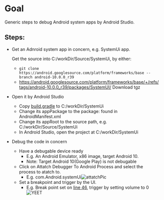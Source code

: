 # Goal
Generic steps to debug Android system apps by Android Studio.

## Steps:
* Get an Adnroid system app in concern, e.g. SystemUi app. 

  Get the source into C:/workDir/Source/SystemUi, by either:
  *  ```git clone https://android.googlesource.com/platform/frameworks/base --branch android-10.0.0_r39``` 
  * https://android.googlesource.com/platform/frameworks/base/+/refs/tags/android-10.0.0_r39/packages/SystemUI/ Download tgz
* Open it by Android Studio
  * Copy [build.gradle](https://github.com/Alwin-Lin/development-debug-androidTest/blob/master/debugAndroidSystemApp/build.gradle) to C:/workDir/SystemUi
  * Change its appPackage to the package: found in AndroidManifest.xml
  * Change its appRoot to the source path, e.g. C:/workDir/Source/SystemUi
  * In Android Studio, open the project at C:/workDir/SystemUi
*  Debug the code in concern
   * Have a debugable device ready
     * E.g. An Android Emulator, x86 image, target Android 10. 
     * Note: Target Android 10(Google Play) is not debugable
   * Click on Attatch Debugger To Android Process and select the process to atatch to.
     * E.g. com.Android.systemUi![attatchPic](https://user-images.githubusercontent.com/22556115/83983639-e834b680-a8e4-11ea-9a7a-91f7b42a224a.png)
   * Set a breakpoint and trigger by the UI.
     * E.g. Break point set on [line 46](https://cs.android.com/android/platform/superproject/+/master:frameworks/base/packages/SystemUI/src/com/android/systemui/volume/Util.java;l=46), trigger by setting volume to 0
     ![YEET](https://user-images.githubusercontent.com/22556115/83983637-e539c600-a8e4-11ea-85a3-667233f7cfb0.png)
